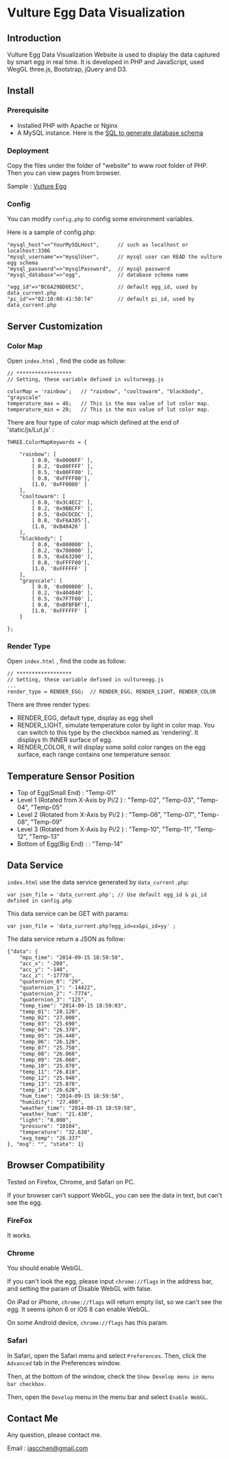 # Vulture Egg Data Visualization

## Introduction

Vulture Egg Data Visualization Website is used to display the data captured by smart egg in real time.
It is developed in PHP and JavaScript, used WegGL three.js, Bootstrap, jQuery and D3.

## Install

### Prerequisite

* Installed PHP with Apache or Nginx
* A MySQL instance. Here is the [SQL to generate database schema](https://github.com/guoxiangyang/VultureEgg/blob/master/Projects/RaspberryPi/mysql.sql)

### Deployment

Copy the files under the folder of "website" to www root folder of PHP. Then you can view pages from browser.

Sample : [Vulture Egg](http://egg.clouduino.cc/)

### Config

You can modify `config.php` to config some environment variables.

Here is a sample of config.php:

    "mysql_host"=>"YourMySQLHost",      // such as localhost or localhost:3306
    "mysql_username"=>"mysqlUser",      // mysql user can READ the vulture egg schema
    "mysql_password"=>"mysqlPassword",  // mysql password
    "mysql_database"=>"egg",            // database schema name

    "egg_id"=>"BC6A29BD0E5C",           // default egg_id, used by data_current.php
    "pi_id"=>"02:10:08:41:50:74"        // default pi_id, used by data_current.php

## Server Customization

### Color Map

Open `index.html` , find the code as follow:

    // ******************
    // Setting, these variable defined in vultureegg.js

    colorMap = 'rainbow';   // "rainbow", "cooltowarm", "blackbody", "grayscale"
    temperature_max = 46;   // This is the max value of lut color map.
    temperature_min = 20;   // This is the min value of lut color map.

There are four type of color map which defined at the end of 'static/js/Lut.js' :

    THREE.ColorMapKeywords = {

        "rainbow": [
            [ 0.0, '0x0000FF' ],
            [ 0.2, '0x00FFFF' ],
            [ 0.5, '0x00FF00' ],
            [ 0.8, '0xFFFF00'],
            [1.0, '0xFF0000' ]
        ],
        "cooltowarm": [
            [ 0.0, '0x3C4EC2' ],
            [ 0.2, '0x9BBCFF' ],
            [ 0.5, '0xDCDCDC' ],
            [ 0.8, '0xF6A385'],
            [1.0, '0xB40426' ]
        ],
        "blackbody": [
            [ 0.0, '0x000000' ],
            [ 0.2, '0x780000' ],
            [ 0.5, '0xE63200' ],
            [ 0.8, '0xFFFF00'],
            [1.0, '0xFFFFFF' ]
        ],
        "grayscale": [
            [ 0.0, '0x000000' ],
            [ 0.2, '0x404040' ],
            [ 0.5, '0x7F7F80' ],
            [ 0.8, '0xBFBFBF'],
            [1.0, '0xFFFFFF' ]
        ]

    };

### Render Type

Open `index.html` , find the code as follow:

    // ******************
    // Setting, these variable defined in vultureegg.js
    ...
    render_type = RENDER_EGG;  // RENDER_EGG, RENDER_LIGHT, RENDER_COLOR

There are three render types:

* RENDER_EGG, default type, display as egg shell
* RENDER_LIGHT, simulate temperature color by light in color map. You can switch to this type by the checkbox named as 'rendering'. It displays th INNER surface of egg.
* RENDER_COLOR, it will display some solid color ranges on the egg surface, each range contains one temperature sensor.

## Temperature Sensor Position

* Top of Egg(Small End) : "Temp-01"
* Level 1 (Rotated from X-Axis by Pi/2 ) : "Temp-02", "Temp-03", "Temp-04", "Temp-05"
* Level 2 (Rotated from X-Axis by Pi/2 ) : "Temp-06", "Temp-07", "Temp-08", "Temp-09"
* Level 3 (Rotated from X-Axis by Pi/2 ) : "Temp-10", "Temp-11", "Temp-12", "Temp-13"
* Bottom of Egg(Big End) : : "Temp-14"

## Data Service

`index.html` use the data service generated by `data_current.php`:

    var json_file = 'data_current.php'; // Use default egg_id & pi_id defined in config.php

This data service can be GET with params:

    var json_file = 'data_current.php?egg_id=xx&pi_id=yy' ;

The data service return a JSON as follow:

    {"data": {
        "mpu_time": "2014-09-15 18:59:58",
        "acc_x": "-208",
        "acc_y": "-148",
        "acc_z": "-17770",
        "quaternion_0": "29",
        "quaternion_1": "-14422",
        "quaternion_2": "-7774",
        "quaternion_3": "125",
        "temp_time": "2014-09-15 18:59:03",
        "temp_01": "28.120",
        "temp_02": "27.000",
        "temp_03": "25.690",
        "temp_04": "26.370",
        "temp_05": "26.440",
        "temp_06": "26.120",
        "temp_07": "25.750",
        "temp_08": "26.060",
        "temp_09": "26.060",
        "temp_10": "25.870",
        "temp_11": "26.810",
        "temp_12": "25.940",
        "temp_13": "25.870",
        "temp_14": "26.620",
        "hum_time": "2014-09-15 18:59:58",
        "humidity": "27.400",
        "weather_time": "2014-09-15 18:59:58",
        "weather_hum": "21.430",
        "light": "8.000",
        "pressure": "10104",
        "temperature": "32.630",
        "avg_temp": "26.337"
    }, "msg": "", "state": 1}

## Browser Compatibility

Tested on Firefox, Chrome, and Safari on PC.

If your browser can't support WebGL, you can see the data in text, but can't see the egg.

### FireFox

It works.

### Chrome

You should enable WebGL.

If you can't look the egg, please input `chrome://flags` in the address bar, and setting the param of Disable WebGL with false.

On iPad or iPhone, `chrome://flags` will return empty list, so we can't see the egg. It seems iphon 6 or iOS 8 can enable WebGL.

On some Android device, `chrome://flags` has this param.

### Safari

In Safari, open the Safari menu and select `Preferences`. Then, click the `Advanced` tab in the Preferences window.

Then, at the bottom of the window, check the `Show Develop menu in menu bar checkbox`.

Then, open the `Develop` menu in the menu bar and select `Enable WebGL`.

## Contact Me

Any question, please contact me.

Email : iascchen@gmail.com
